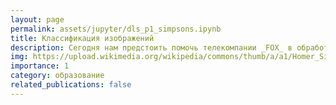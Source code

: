 ```yaml
---
layout: page
permalink: assets/jupyter/dls_p1_simpsons.ipynb
title: Классификация изображений
description: Сегодня нам предстоить помочь телекомпании _FOX_ в обработке их контента. Как известно, сериал «Симпсоны» идет на телеэкранах более 25 лет, и за это время скопилось очень много видеоматериала. Персонажи менялись вместе с изменяющимися графическими технологиями, и Гомер Симпсон-2023 не очень похож на Гомера Симпсона-1989. В этом задании нам необходимо классифицировать персонажей, проживающих в Спрингфилде.
img: https://upload.wikimedia.org/wikipedia/commons/thumb/a/a1/Homer_Simpson_graff.jpg/640px-Homer_Simpson_graff.jpg
importance: 1
category: образование
related_publications: false
---
```

